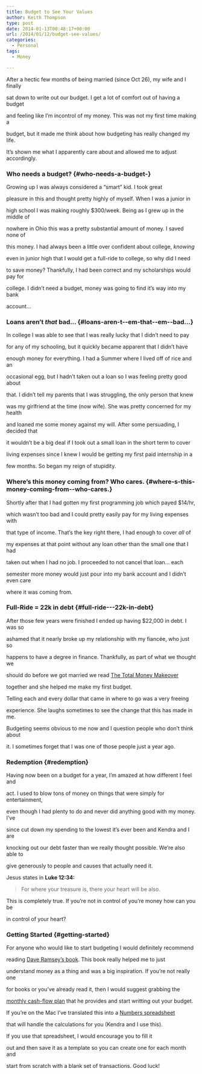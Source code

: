 ```yaml
---
title: Budget to See Your Values
author: Keith Thompson
type: post
date: 2014-01-13T00:48:17+00:00
url: /2014/01/12/budget-see-values/
categories:
  - Personal
tags:
  - Money

---
```

After a hectic few months of being married (since Oct 26), my wife and I finally
  
sat down to write out our budget. I get a lot of comfort out of having a budget
  
and feeling like I’m incontrol of my money. This was not my first time making a
  
budget, but it made me think about how budgeting has really changed my life.
  
It’s shown me what I apparently care about and allowed me to adjust accordingly.

### Who needs a budget? {#who-needs-a-budget-}

Growing up I was always considered a “smart” kid. I took great
  
pleasure in this and thought pretty highly of myself. When I was a junior in
  
high school I was making roughly $300/week. Being as I grew up in the middle of
  
nowhere in Ohio this was a pretty substantial amount of money. I saved none of
  
this money. I had always been a little over confident about college, _knowing_
  
even in junior high that I would get a full-ride to college, so why did I need
  
to save money? Thankfully, I had been correct and my scholarships would pay for
  
college. I didn’t need a budget, money was going to find it’s way into my bank
  
account…

### Loans aren’t _that_ bad… {#loans-aren-t--em-that--em--bad...}

In college I was able to see that I was really lucky that I didn’t need to pay
  
for any of my schooling, but it quickly became apparent that I didn’t have
  
enough money for everything. I had a Summer where I lived off of rice and an
  
occasional egg, but I hadn’t taken out a loan so I was feeling pretty good about
  
that. I didn’t tell my parents that I was struggling, the only person that knew
  
was my girlfriend at the time (now wife). She was pretty concerned for my health
  
and loaned me some money against my will. After some persuading, I decided that
  
it wouldn’t be a big deal if I took out a small loan in the short term to cover
  
living expenses since I knew I would be getting my first paid internship in a
  
few months. So began my reign of stupidity.

### Where’s this money coming from? Who cares. {#where-s-this-money-coming-from--who-cares.}

Shortly after that I had gotten my first programming job which payed $14/hr,
  
which wasn’t too bad and I could pretty easily pay for my living expenses with
  
that type of income. That’s the key right there, I had enough to cover _all_ of
  
my expenses at that point without any loan other than the small one that I had
  
taken out when I had no job. I proceeded to not cancel that loan… each
  
semester more money would just pour into my bank account and I didn’t even care
  
where it was coming from.

### Full-Ride = 22k in debt {#full-ride---22k-in-debt}

After those few years were finished I ended up having $22,000 in debt. I was so
  
ashamed that it nearly broke up my relationship with my fiancée, who just so
  
happens to have a degree in finance. Thankfully, as part of what we thought we
  
should do before we got married we read [The Total Money Makeover][1]
  
together and she helped me make my first budget.
  
Telling each and every dollar that came in where to go was a very freeing
  
experience. She laughs sometimes to see the change that this has made in me.
  
Budgeting seems obvious to me now and I question people who don’t think about
  
it. I sometimes forget that I was one of those people just a year ago.

### Redemption {#redemption}

Having now been on a budget for a year, I’m amazed at how different I feel and
  
act. I used to blow tons of money on things that were simply for entertainment,
  
even though I had plenty to do and never did anything good with my money. I’ve
  
since cut down my spending to the lowest it’s ever been and Kendra and I are
  
knocking out our debt faster than we really thought possible. We’re also able to
  
give generously to people and causes that actually need it.

Jesus states in **Luke 12:34:**

> For where your treasure is, there your heart will be also.

This is completely true. If you’re not in control of you’re money how can you be
  
in control of your heart?

### Getting Started {#getting-started}

For anyone who would like to start budgeting I would definitely recommend
  
reading [Dave Ramsey’s book][1]. This book really helped me to just
  
understand money as a thing and was a big inspiration. If you’re not really one
  
for books or you’ve already read it, then I would suggest grabbing the
  
[monthly cash-flow plan][2] that he provides and start writting out your budget.
  
If you’re on the Mac I’ve translated this into a [Numbers spreadsheet][3]
  
that will handle the calculations for you (Kendra and I use this).
  
If you use that spreadsheet, I would encourage you to fill it
  
out and then save it as a template so you can create one for each month and
  
start from scratch with a blank set of transactions. Good luck!

 [1]: http://www.amazon.com/dp/0785289089/
 [2]: http://a248.e.akamai.net/f/1611/26335/9h/dramsey.download.akamai.com/23572/daveramsey.com/media/pdf/forms/fpu_monthly_cash_flow_plan_forms.pdf
 [3]: https://www.dropbox.com/sh/i8wbr0iirb4m6q0/k4a725gG7C/Ramsey-Monthly-Budget.numbers